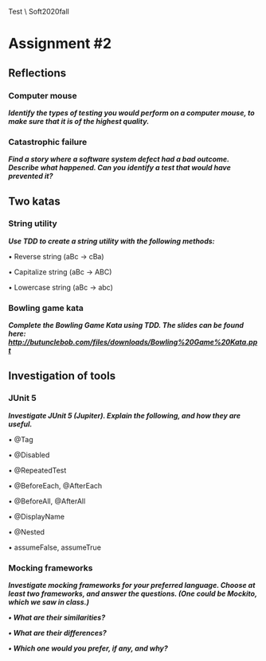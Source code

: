 Test \ Soft2020fall

# Assignment  #2


## Reflections


### Computer mouse
___Identify the types of testing you would perform on a computer mouse, to
make sure that it is of the highest quality.___

### Catastrophic failure
___Find a story where a software system defect had a bad outcome. Describe
what happened. Can you identify a test that would have prevented it?___



## Two katas

### String utility
___Use TDD to create a string utility with the following methods:___

  • Reverse string (aBc -> cBa)

  • Capitalize string (aBc -> ABC)

  • Lowercase string (aBc -> abc)


###  Bowling game kata
___Complete the Bowling Game Kata using TDD. The slides can be found here:
  http://butunclebob.com/files/downloads/Bowling%20Game%20Kata.ppt___

## Investigation of tools

### JUnit 5
___Investigate JUnit 5 (Jupiter). Explain the following, and how they are useful.___

  • @Tag

  • @Disabled

  • @RepeatedTest

  • @BeforeEach, @AfterEach

  • @BeforeAll, @AfterAll

  • @DisplayName

  • @Nested

  • assumeFalse, assumeTrue

### Mocking frameworks
___Investigate mocking frameworks for your preferred language. Choose at least two frameworks, and answer the questions. (One could be Mockito, which we saw in class.)___

  ___• What are their similarities?___

  ___• What are their differences?___

  ___• Which one would you prefer, if any, and why?___
